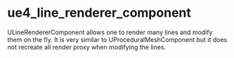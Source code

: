 # ue4_line_renderer_component

ULineRendererComponent allows one to render many lines and modify them on the fly. It is very similar to UProceduralMeshComponent but it does not recreate all render proxy when modifying the lines.
